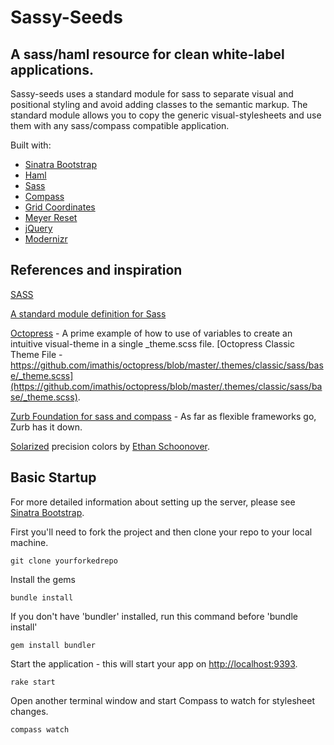 # Sassy-Seeds

## A sass/haml resource for clean white-label applications.

Sassy-seeds uses a standard module for sass to separate visual and positional styling and avoid adding classes to the semantic markup. The standard module allows you to copy the generic visual-stylesheets and use them with any sass/compass compatible application.

Built with:

* [Sinatra Bootstrap](http://github.com/adamstac/sinatra-bootstrap/)
* [Haml](http://haml-lang.com/)
* [Sass](http://sass-lang.com/)
* [Compass](https://github.com/chriseppstein/compass)
* [Grid Coordinates](https://github.com/adamstac/grid-coordinates)
* [Meyer Reset](https://github.com/adamstac/meyer-reset)
* [jQuery](http://jquery.com/)
* [Modernizr](http://www.modernizr.com/)


## References and inspiration

[SASS](http://sass-lang.org)

[A standard module definition for Sass](http://thesassway.com/intermediate/a-standard-module-definition-for-sass)

[Octopress](https://github.com/imathis/octopress) -
A prime example of how to use of variables to create an intuitive visual-theme in a single _theme.scss file. [Octopress Classic Theme File - https://github.com/imathis/octopress/blob/master/.themes/classic/sass/base/_theme.scss](https://github.com/imathis/octopress/blob/master/.themes/classic/sass/base/_theme.scss).

[Zurb Foundation for sass and compass](https://github.com/zurb/foundation-sass) - As far as flexible frameworks go, Zurb has it down.

[Solarized](https://github.com/altercation/solarized) precision colors by [Ethan Schoonover](http://ethanschoonover.com).

## Basic Startup

For more detailed information about setting up the server, please see [Sinatra Bootstrap](http://github.com/adamstac/sinatra-bootstrap/).

First you'll need to fork the project and then clone your repo to your local machine.

    git clone yourforkedrepo

Install the gems

    bundle install

If you don't have 'bundler' installed, run this command before 'bundle install'

    gem install bundler

Start the application - this will start your app on [http://localhost:9393](http://localhost:9393).

    rake start

Open another terminal window and start Compass to watch for stylesheet changes.

    compass watch
